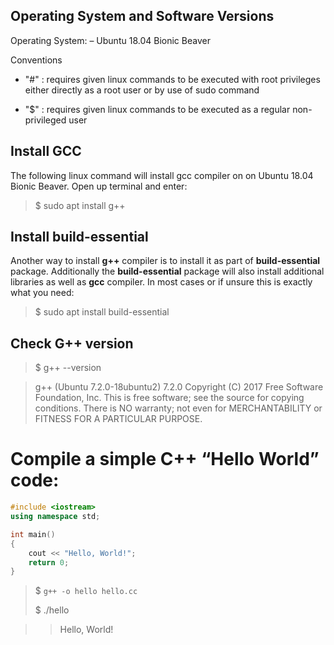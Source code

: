 ## Operating System and Software Versions
Operating System: – Ubuntu 18.04 Bionic Beaver

Conventions

- "#" : requires given linux commands to be executed with root privileges either directly as a root user or by use of sudo command

- "$" : requires given linux commands to be executed as a regular non-privileged user

## Install GCC

The following linux command will install gcc compiler on on Ubuntu 18.04 Bionic Beaver. Open up terminal and enter:

> $ sudo apt install g++

## Install build-essential

Another way to install **g++** compiler is to install it as part of **build-essential** package. Additionally the **build-essential** package will also install additional libraries as well as **gcc** compiler. In most cases or if unsure this is exactly what you need:

> $ sudo apt install build-essential

## Check G++ version

> $ g++ --version

> g++ (Ubuntu 7.2.0-18ubuntu2) 7.2.0
Copyright (C) 2017 Free Software Foundation, Inc.
This is free software; see the source for copying conditions.  There is NO
warranty; not even for MERCHANTABILITY or FITNESS FOR A PARTICULAR PURPOSE.

# Compile a simple C++ “Hello World” code:

```c++
#include <iostream>
using namespace std;

int main() 
{
    cout << "Hello, World!";
    return 0;
}

```

> $ ``` g++ -o hello hello.cc ```
>
> $ ./hello 

 >> Hello, World!


